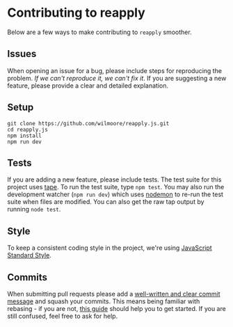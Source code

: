 # Contributing to reapply

Below are a few ways to make contributing to `reapply` smoother.

## Issues

When opening an issue for a bug, please include steps for reproducing the problem. _If we can't reproduce it, we can't fix it_. If you are suggesting a new feature, please provide a clear and detailed explanation.

## Setup

    git clone https://github.com/wilmoore/reapply.js.git
    cd reapply.js
    npm install
    npm run dev

## Tests

If you are adding a new feature, please include tests. The test suite for this project uses [tape](https://github.com/substack/tape). To run the test suite, type `npm test`. You may also run the development watcher (`npm run dev`) which uses [nodemon](http://nodemon.io) to re-run the test suite when files are modified. You can also get the raw tap output by running `node test`.

## Style

To keep a consistent coding style in the project, we're using [JavaScript Standard Style](https://github.com/feross/standard).

## Commits

When submitting pull requests please add a [well-written and clear commit message](http://tbaggery.com/2008/04/19/a-note-about-git-commit-messages.html) and squash your commits. This means being familiar with rebasing - if you are not, [this guide](https://help.github.com/articles/about-git-rebase/) should help you to get started. If you are still confused, feel free to ask for help.
